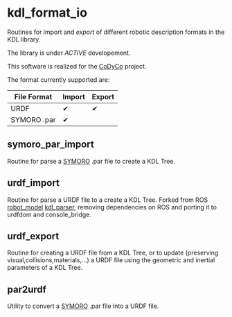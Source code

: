 kdl_format_io
=============
Routines for import and *export* of different robotic description formats in the KDL library.

The library is under *ACTIVE* developement. 

This software is realized for the [CoDyCo](http://www.codyco.eu/) project.

The format currently supported are:

| File Format | Import | Export |
|-------------|--------|--------|
| URDF        |   ✔    |   ✔    |
| SYMORO .par |   ✔    |        |


symoro_par_import
-----------------
Routine for parse a [SYMORO](http://www.irccyn.ec-nantes.fr/spip.php?article601&lang=en) .par file to create a KDL Tree.


urdf_import
----------
Routine for parse a URDF file to a create a KDL Tree. Forked from ROS [robot_model](http://ros.org/wiki/robot_model)
[kdl_parser](http://ros.org/wiki/kdl_parser), removing dependencies on ROS and porting it to urdfdom and console_bridge.

urdf_export
----------
Routine for creating a URDF file from a KDL Tree, or to update (preserving
visual,collisions,materials,...) a URDF file using the geometric and 
inertial parameters of a KDL Tree. 

par2urdf
--------
Utility to convert a [SYMORO](http://www.irccyn.ec-nantes.fr/spip.php?article601&lang=en) .par file into a URDF file.
